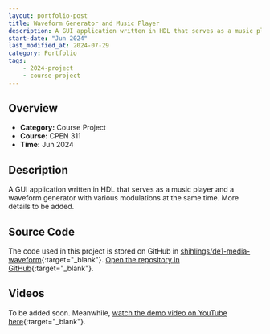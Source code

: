 ```yaml
---
layout: portfolio-post
title: Waveform Generator and Music Player
description: A GUI application written in HDL that serves as a music player and a waveform generator with various modulations at the same time.
start-date: "Jun 2024"
last_modified_at: 2024-07-29
category: Portfolio
tags:
    - 2024-project
    - course-project
---
```


## Overview
- **Category:** Course Project
- **Course:** CPEN 311
- **Time:** Jun 2024

## Description
A GUI application written in HDL that serves as a music player and a waveform generator with various modulations at the same time. More details to be added.

## Source Code
The code used in this project is stored on GitHub in [shihlings/de1-media-waveform](https://github.com/shihlings/de1-media-waveform){:target="_blank"}. [Open the repository in GitHub](https://github.com/shihlings/de1-media-waveform){:target="_blank"}.

## Videos
To be added soon. Meanwhile, [watch the demo video on YouTube here](https://youtu.be/Og3QaxsnCPw){:target="_blank"}.
